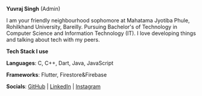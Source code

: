 **Yuvraj Singh** (Admin)

I am your friendly neighbourhood sophomore at Mahatama Jyotiba Phule, Rohilkhand University, Bareilly. Pursuing Bachelor's of Technology in Computer Science and Information Technology (IT).
I love developing things and talking about tech with my peers.

**Tech Stack I use**

**Languages**: C, C++, Dart, Java, JavaScript

**Frameworks**: Flutter, Firestore&Firebase

**Socials**:
[GitHub](https://github.com/curiousyuvi) |
[LinkedIn](https://www.linkedin.com/in/yuvraj-singh-b85ab71b) |
[Instagram](https://instagram.com/curiousyuvi)
